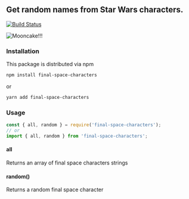 ## Get random names from Star Wars characters.

[![Build Status](https://travis-ci.org/fabioctetsuo/final-space-characters.svg?branch=master)](https://travis-ci.org/fabioctetsuo/final-space-characters)

![Mooncake!!!](https://media.giphy.com/media/6AnUuBECREYeTr5n0t/giphy.gif)

### Installation

This package is distributed via npm

```sh
npm install final-space-characters
```

or

```sh
yarn add final-space-characters
```

### Usage

```js
const { all, random } = require('final-space-characters');
// or
import { all, random } from 'final-space-characters';
```

#### all

Returns an array of final space characters strings

#### random()

Returns a random final space character
